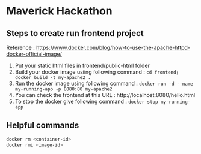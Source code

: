 # Maverick Hackathon

## Steps to create run frontend project

Reference : https://www.docker.com/blog/how-to-use-the-apache-httpd-docker-official-image/

1. Put your static html files in frontend/public-html folder
2. Build your docker image usiing following command : `cd frontend; docker build -t my-apache2 .`
3. Run the docker image using following command : `docker run -d --name my-running-app -p 8080:80 my-apache2`
4. You can check the frontend at this URL : http://localhost:8080/hello.html
5. To stop the docker give following command : `docker stop my-running-app`


## Helpful commands

```bash
docker rm <container-id>
docker rmi <image-id>
```